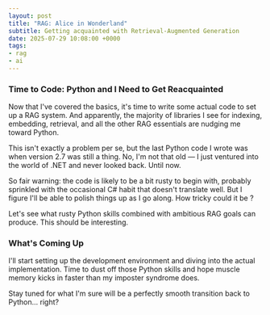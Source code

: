 ```yaml
---
layout: post
title: "RAG: Alice in Wonderland"
subtitle: Getting acquainted with Retrieval-Augmented Generation
date: 2025-07-29 10:08:00 +0000
tags:
- rag
- ai
---
```

### Time to Code: Python and I Need to Get Reacquainted

Now that I've covered the basics, it's time to write some actual code to set up a RAG system. And apparently, the majority of libraries I see for indexing, embedding, retrieval, and all the other RAG essentials are nudging me toward Python.

This isn't exactly a problem per se, but the last Python code I wrote was when version 2.7 was still a thing. No, I'm not that old — I just ventured into the world of .NET and never looked back. Until now.

So fair warning: the code is likely to be a bit rusty to begin with, probably sprinkled with the occasional C# habit that doesn't translate well. But I figure I'll be able to polish things up as I go along. How tricky could it be ?

Let's see what rusty Python skills combined with ambitious RAG goals can produce. This should be interesting.

### What's Coming Up

I'll start setting up the development environment and diving into the actual implementation. Time to dust off those Python skills and hope muscle memory kicks in faster than my imposter syndrome does.

Stay tuned for what I'm sure will be a perfectly smooth transition back to Python... right?